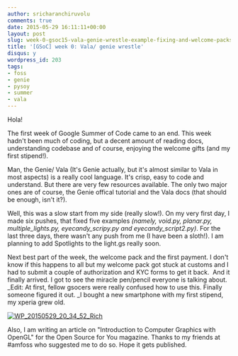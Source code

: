 ```yaml
---
author: sricharanchiruvolu
comments: true
date: 2015-05-29 16:11:11+00:00
layout: post
slug: week-0-gsoc15-vala-genie-wrestle-example-fixing-and-welcome-packs
title: '[GSoC] week 0: Vala/ genie wrestle'
disqus: y
wordpress_id: 203
tags:
- foss
- genie
- pysoy
- summer
- vala
---
```


Hola!

The first week of Google Summer of Code came to an end. This week hadn't been much of coding, but a decent amount of reading docs, understanding codebase and of course, enjoying the welcome gifts (and my first stipend!).

Man, the Genie/ Vala (It's Genie actually, but it's almost similar to Vala in most aspects) is a really cool language. It's crisp, easy to code and understand. But there are very few resources available. The only two major ones are of course, the Genie offical tutorial and the Vala docs (that should be enough, isn't it?).

Well, this was a slow start from my side (really slow!). On my very first day, I made six pushes, that fixed five examples _(namely, void.py, planar.py, multiple\_lights.py, eyecandy\_scripy.py and eyecandy\_script2.py)_. For the last three days, there wasn't any push from me (I have been a sloth!). I am planning to add Spotlights to the light.gs really soon.

Next best part of the week, the welcome pack and the first payment. I don't know if this happens to all but my welcome pack got stuck at customs and I had to submit a couple of authorization and KYC forms to get it back.  And it finally arrived. I got to see the miracle pen/pencil everyone is talking about. _Edit: At first, fellow gsocers were really confused how to use this. Finally someone figured it out. _I bought a new smartphone with my first stipend, my xperia grew old.

[![WP_20150529_20_34_52_Rich](https://sricharanized.files.wordpress.com/2015/05/wp_20150529_20_34_52_rich.jpg?w=300)](https://sricharanized.files.wordpress.com/2015/05/wp_20150529_20_34_52_rich.jpg)



Also, I am writing an article on "Introduction to Computer Graphics with OpenGL" for the Open Source for You magazine. Thanks to my friends at #amfoss who suggested me to do so. Hope it gets published.
